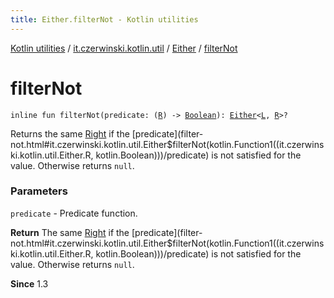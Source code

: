 ```yaml
---
title: Either.filterNot - Kotlin utilities
---
```


[Kotlin utilities](../../index.html) / [it.czerwinski.kotlin.util](../index.html) / [Either](index.html) / [filterNot](./filter-not.html)

# filterNot

`inline fun filterNot(predicate: (`[`R`](index.html#R)`) -> `[`Boolean`](https://kotlinlang.org/api/latest/jvm/stdlib/kotlin/-boolean/index.html)`): `[`Either`](index.html)`<`[`L`](index.html#L)`, `[`R`](index.html#R)`>?`

Returns the same [Right](../-right/index.html) if the [predicate](filter-not.html#it.czerwinski.kotlin.util.Either$filterNot(kotlin.Function1((it.czerwinski.kotlin.util.Either.R, kotlin.Boolean)))/predicate) is not satisfied for the value. Otherwise returns `null`.

### Parameters

`predicate` - Predicate function.

**Return**
The same [Right](../-right/index.html) if the [predicate](filter-not.html#it.czerwinski.kotlin.util.Either$filterNot(kotlin.Function1((it.czerwinski.kotlin.util.Either.R, kotlin.Boolean)))/predicate) is not satisfied for the value. Otherwise returns `null`.

**Since**
1.3


